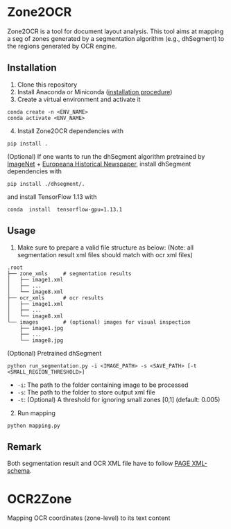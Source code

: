 
# Zone2OCR
Zone2OCR is a tool for document layout analysis. This tool aims at mapping a seg of zones generated by a segmentation algorithm (e.g., dhSegment) to the regions generated by OCR engine.


## Installation
1. Clone this repository
2. Install Anaconda or Miniconda ([installation procedure](https://docs.anaconda.com/anaconda/install/]))
3. Create a virtual environment and activate it
```
conda create -n <ENV_NAME>
conda activate <ENV_NAME>
```
4. Install Zone2OCR dependencies with
```
pip install .
```
(Optional) If one wants to run the dhSegment algorithm pretrained by [ImageNet]([http://www.image-net.org/](http://www.image-net.org/)) + [Europeana Historical Newspaper]([https://www.primaresearch.org/datasets/ENP](https://www.primaresearch.org/datasets/ENP)), install dhSegment dependencies with
```
pip install ./dhsegment/.
```
and install TensorFlow 1.13 with
```
conda  install  tensorflow-gpu=1.13.1
```
## Usage
1. Make sure to prepare a valid file structure as below: 
(Note: all segmentation result xml files should match with ocr xml files)
```
.root
├── zone_xmls     # segmentation results
│   ├── image1.xml  
│   ├── ...
│   └── image8.xml
├── ocr_xmls      # ocr results
│   ├── image1.xml  
│   ├── ...
│   └── image8.xml
└── images        # (optional) images for visual inspection
    ├── image1.jpg  
    ├── ...
    └── image8.jpg
```
(Optional) Pretrained dhSegment 
```
python run_segmentation.py -i <IMAGE_PATH> -s <SAVE_PATH> [-t <SMALL_REGION_THRESHOLD>]
```
* `-i`: The path to the folder containing image to be processed
* `-s`: The path to the folder to store output xml file
* `-t`: (Optional) A threshold for ignoring small zones [0,1] (default: 0.005)
2. Run mapping
```
python mapping.py
```
## Remark
Both segmentation result and OCR XML file have to follow [PAGE XML-schema](https://www.primaresearch.org/tools/PAGELibraries).
# OCR2Zone
Mapping OCR coordinates (zone-level) to its text content
